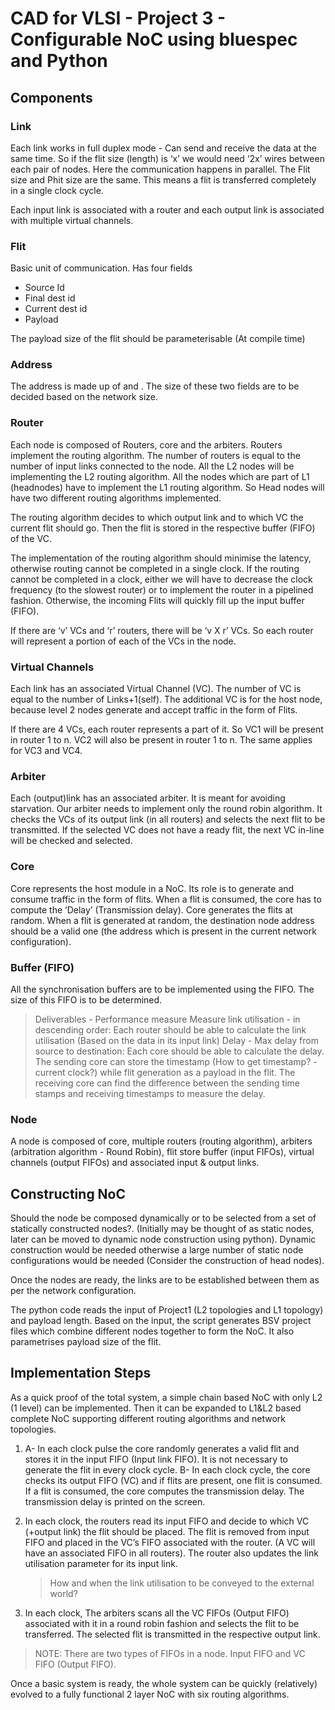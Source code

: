 # CAD for VLSI - Project 3 - Configurable NoC using bluespec and Python


## Components


### Link
Each link works in full duplex mode - Can send and receive the data at the same time. So if the flit size (length) is ‘x’ we would need ‘2x’ wires between each pair of nodes. Here the communication happens in parallel. The Flit size and Phit size are the same. This means a flit is transferred completely in a single clock cycle.

Each input link is associated with a router and each output link is associated with multiple virtual channels.

### Flit
Basic unit of communication. Has four fields
- Source Id
- Final dest id
- Current dest id
- Payload

The payload size of the flit should be parameterisable (At compile time)

### Address
The address is made up of <network number> and <node number>. The size of these two fields are to be decided based on the network size.

### Router
Each node is composed of Routers, core and the arbiters. Routers implement the routing algorithm. The number of routers is equal to the number of input links connected to the node. All the L2 nodes will be implementing the L2 routing algorithm. All the nodes which are part of L1 (headnodes) have to implement the L1 routing algorithm. So Head nodes will have two different routing algorithms implemented.

The routing algorithm decides to which output link and to which VC the current flit should go. Then the flit is stored in the respective buffer (FIFO) of the VC.

The implementation of the routing algorithm should minimise the latency, otherwise routing cannot be completed in a single clock. If the routing cannot be completed in a clock, either we will have to decrease the clock frequency (to the slowest router) or to implement the router in a pipelined fashion. Otherwise, the incoming Flits will quickly fill up the input buffer (FIFO).

If there are ‘v’ VCs and ‘r’ routers, there will be ‘v X r’ VCs. So each router will represent a portion of each of the VCs in the node.

### Virtual Channels
Each link has an associated Virtual Channel (VC). The number of VC is equal to the number of Links+1(self). The additional VC is for the host node, because level 2 nodes generate and accept traffic in the form of Flits. 

If there are 4 VCs, each router represents a part of it. So VC1 will be present in router 1 to n. VC2 will also be present in router 1 to n. The same applies for VC3 and VC4.

### Arbiter
Each (output)link has an associated arbiter. It is meant for avoiding starvation. Our arbiter needs to implement only the round robin algorithm. It checks the VCs of its output link (in all routers) and selects the next flit to be transmitted. If the selected VC does not have a ready flit, the next VC in-line will be checked and selected.

### Core
Core represents the host module in a NoC. Its role is to generate and consume traffic in the form of flits. When a flit is consumed, the core has to compute the ‘Delay’ (Transmission delay). Core generates the flits at random. When a flit is generated at random, the destination node address should be a valid one (the address which is present in the current network configuration).

### Buffer (FIFO)
All the synchronisation buffers are to be implemented using the FIFO. The size of this FIFO is to be determined.

> Deliverables - Performance measure
Measure link utilisation - in descending order: Each router should be able to calculate the link utilisation (Based on the data in its input link)
> Delay - Max delay from source to destination: Each core should be able to calculate the delay. The sending core can store the timestamp (How to get timestamp? - current clock?) while flit generation as a payload in the flit. The receiving core can find the difference between the sending time stamps and receiving timestamps to measure the delay.


### Node
A node is composed of core, multiple routers (routing algorithm), arbiters (arbitration algorithm - Round Robin), flit store buffer (input FIFOs), virtual channels (output FIFOs) and associated input & output links.

## Constructing NoC

Should the node be composed dynamically or to be selected from a set of statically constructed nodes?. (Initially may be thought of as static nodes, later can be moved to dynamic node construction using python). Dynamic construction would be needed otherwise a large number of static node configurations would be needed (Consider the construction of head nodes). 

Once the nodes are ready, the links are to be established between them as per the network configuration.

The python code reads the input of Project1 (L2 topologies and L1 topology) and payload length. Based on the input, the script generates BSV project files which combine different nodes together to form the NoC. It also parametrises payload size of the flit.

## Implementation Steps

As a quick proof of the total system, a simple chain based NoC with only L2 (1 level) can be implemented. Then it can be expanded to L1&L2 based complete NoC supporting different routing algorithms and network topologies.

1. A- In each clock pulse the core randomly generates a valid flit and stores it in the input FIFO (Input link FIFO). It is not necessary to generate the flit in every clock cycle. 
B- In each clock cycle, the core checks its output FIFO (VC) and if flits are present, one flit is consumed. If a flit is consumed, the core computes the transmission delay. The transmission delay is printed on the screen.
2. In each clock, the routers read its input FIFO and decide to which VC (+output link) the flit should be placed. The flit is removed from input FIFO and placed in the VC’s FIFO associated with the router. (A VC will have an associated FIFO in all routers). The router also updates the link utilisation parameter for its input link.
	
	> How and when the link utilisation to be conveyed to the external world?

3. In each clock, The arbiters scans all the VC FIFOs (Output FIFO) associated with it in a round robin fashion and selects the flit to be transferred. The selected flit is transmitted in the respective output link.

> NOTE: There are two types of FIFOs in a node. Input FIFO and VC FIFO (Output FIFO).


Once a basic system is ready, the whole system can be quickly (relatively) evolved to a fully functional 2 layer NoC with six routing algorithms.


